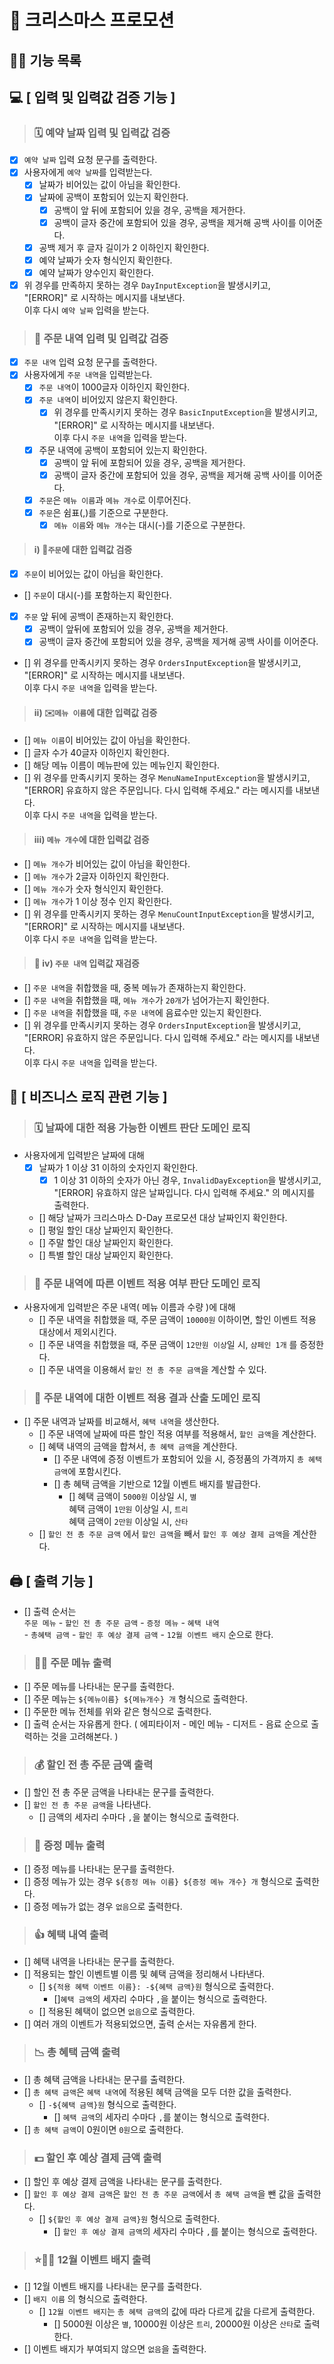 # 🎅 크리스마스 프로모션

## 👨‍💻 기능 목록

## 💻 [ 입력 및 입력값 검증 기능 ]

> ### 🗓 예약 날짜 입력 및 입력값 검증

- [x] `예약 날짜` 입력 요청 문구를 출력한다.
- [x] 사용자에게 `예약 날짜`를 입력받는다.
    - [x] 날짜가 비어있는 값이 아님을 확인한다.
    - [x] 날짜에 공백이 포함되어 있는지 확인한다.
        - [x] 공백이 앞 뒤에 포함되어 있을 경우, 공백을 제거한다.
        - [x] 공백이 글자 중간에 포함되어 있을 경우, 공백을 제거해 공백 사이를 이어준다.
    - [x] 공백 제거 후 글자 길이가 2 이하인지 확인한다.
    - [x] 예약 날짜가 숫자 형식인지 확인한다.
    - [x] 예약 날짜가 양수인지 확인한다.
- [x] 위 경우를 만족하지 못하는 경우 `DayInputException`을 발생시키고,<br>
  "[ERROR]" 로 시작하는 메시지를 내보낸다.<br>이후 다시 `예약 날짜` 입력을 받는다.

> ### 🔖 주문 내역 입력 및 입력값 검증

- [x] `주문 내역` 입력 요청 문구를 출력한다.
- [x] 사용자에게 `주문 내역`을 입력받는다.
    - [x] `주문 내역`이 1000글자 이하인지 확인한다.
    - [x] `주문 내역`이 비어있지 않은지 확인한다.
        - [x] 위 경우를 만족시키지 못하는 경우 `BasicInputException`을 발생시키고,<br>
          "[ERROR]" 로 시작하는 메시지를 내보낸다.<br>이후 다시 `주문 내역`을 입력을 받는다.
    - [x] 주문 내역에 공백이 포함되어 있는지 확인한다.
        - [x] 공백이 앞 뒤에 포함되어 있을 경우, 공백을 제거한다.
        - [x] 공백이 글자 중간에 포함되어 있을 경우, 공백을 제거해 공백 사이를 이어준다.
    - [x] `주문`은 `메뉴 이름`과 `메뉴 개수`로 이루어진다.
    - [x] `주문`은 쉼표(,)를 기준으로 구분한다.
        - [x] `메뉴 이름`와 `메뉴 개수`는 대시(-)를 기준으로 구분한다.

> #### i) 🙋`주문`에 대한 입력값 검증

- [x] `주문`이 비어있는 값이 아님을 확인한다.
- [] `주문`이 대시(-)를 포함하는지 확인한다.
- [x] `주문` 앞 뒤에 공백이 존재하는지 확인한다.
    - [x] 공백이 앞뒤에 포함되어 있을 경우, 공백을 제거한다.
    - [x] 공백이 글자 중간에 포함되어 있을 경우, 공백을 제거해 공백 사이를 이어준다.
- [] 위 경우를 만족시키지 못하는 경우 `OrdersInputException`을 발생시키고,<br>
  "[ERROR]" 로 시작하는 메시지를 내보낸다.<br>이후 다시 `주문 내역`을 입력을 받는다.

> #### ii) ✉️`메뉴 이름`에 대한 입력값 검증

- [] `메뉴 이름`이 비어있는 값이 아님을 확인한다.
- [] 글자 수가 40글자 이하인지 확인한다.
- [] 해당 메뉴 이름이 메뉴판에 있는 메뉴인지 확인한다.
- [] 위 경우를 만족시키지 못하는 경우 `MenuNameInputException`을 발생시키고,<br>
  "[ERROR] 유효하지 않은 주문입니다. 다시 입력해 주세요." 라는 메시지를 내보낸다.<br>이후 다시 `주문 내역`을 입력을 받는다.

> #### iii) `메뉴 개수`에 대한 입력값 검증

- [] `메뉴 개수`가 비어있는 값이 아님을 확인한다.
- [] `메뉴 개수`가 2글자 이하인지 확인한다.
- [] `메뉴 개수`가 숫자 형식인지 확인한다.
- [] `메뉴 개수`가 1 이상 정수 인지 확인한다.
- [] 위 경우를 만족시키지 못하는 경우 `MenuCountInputException`을 발생시키고,<br>
  "[ERROR]" 로 시작하는 메시지를 내보낸다.<br>이후 다시 `주문 내역`을 입력을 받는다.

> #### 🔖 iv) `주문 내역` 입력값 재검증

- [] `주문 내역`을 취합했을 때, 중복 메뉴가 존재하는지 확인한다.
- [] `주문 내역`을 취합했을 때, `메뉴 개수`가 `20개`가 넘어가는지 확인한다.
- [] `주문 내역`을 취합했을 때, `주문 내역`에 음료수만 있는지 확인한다.
- [] 위 경우를 만족시키지 못하는 경우 `OrdersInputException`을 발생시키고,<br>
  "[ERROR] 유효하지 않은 주문입니다. 다시 입력해 주세요." 라는 메시지를 내보낸다.<br>이후 다시 `주문 내역`을 입력을 받는다.

## 🧩 [ 비즈니스 로직 관련 기능 ]

> ### 🗓 날짜에 대한 적용 가능한 이벤트 판단 도메인 로직

- 사용자에게 입력받은 날짜에 대해
    - [x] 날짜가 1 이상 31 이하의 숫자인지 확인한다.
        - [x] 1 이상 31 이하의 숫자가 아닌 경우, `InvalidDayException`을 발생시키고, <br> "[ERROR] 유효하지 않은 날짜입니다. 다시 입력해 주세요." 의 메시지를
          출력한다.
    - [] 해당 날짜가 크리스마스 D-Day 프로모션 대상 날짜인지 확인한다.
    - [] 평일 할인 대상 날짜인지 확인한다.
    - [] 주말 할인 대상 날짜인지 확인한다.
    - [] 특별 할인 대상 날짜인지 확인한다.

> ### 🔖 주문 내역에 따른 이벤트 적용 여부 판단 도메인 로직

- 사용자에게 입력받은 주문 내역( 메뉴 이름과 수량 )에 대해
    - [] 주문 내역을 취합했을 때, 주문 금액이 `10000원` 이하이면, 할인 이벤트 적용 대상에서 제외시킨다.
    - [] 주문 내역을 취합했을 때, 주문 금액이 `12만원 이상`일 시, `샴페인 1개` 를 증정한다.
    - [] 주문 내역을 이용해서 `할인 전 총 주문 금액`을 계산할 수 있다.

> ### 🎄 주문 내역에 대한 이벤트 적용 결과 산출 도메인 로직

- [] 주문 내역과 날짜를 비교해서, `혜택 내역`을 생산한다.
    - [] 주문 내역에 날짜에 따른 할인 적용 여부를 적용해서, `할인 금액`을 계산한다.
    - [] 혜택 내역의 금액을 합쳐서, `총 혜택 금액`을 계산한다.
        - [] 주문 내역에 증정 이벤트가 포함되어 있을 시, 증정품의 가격까지 `총 혜택 금액`에 포함시킨다.
        - [] 총 혜택 금액을 기반으로 12월 이벤트 배지를 발급한다.
            - [] 혜택 금액이 `5000원` 이상일 시, `별`
              <br> 혜택 금액이 `1만원` 이상일 시, `트리`
              <br> 혜택 금액이 `2만원` 이상일 시, `산타`
    - [] `할인 전 총 주문 금액` 에서 `할인 금액`을 빼서 `할인 후 예상 결제 금액`을 계산한다.

## 🖨 [ 출력 기능 ]

- [] 출력 순서는 <br>`주문 메뉴` - `할인 전 총 주문 금액` - `증정 메뉴` - `혜택 내역`<br>- `총혜택 금액` - `할인 후 예상 결제 금액` - `12월 이벤트 배지` 순으로 한다.

> ### 🙋‍♂️ 주문 메뉴 출력

- [] 주문 메뉴를 나타내는 문구를 출력한다.
- [] 주문 메뉴는 `${메뉴이름} ${메뉴개수} 개`  형식으로 출력한다.
- [] 주문한 메뉴 전체를 위와 같은 형식으로 출력한다.
- [] 출력 순서는 자유롭게 한다. ( 에피타이저 - 메인 메뉴 - 디저트 - 음료 순으로 출력하는 것을 고려해본다. )

> ### 💰 할인 전 총 주문 금액 출력

- [] 할인 전 총 주문 금액을 나타내는 문구를 출력한다.
- [] `할인 전 총 주문 금액`을 나타낸다.
    - [] 금액의 세자리 수마다 `,`을 붙이는 형식으로 출력한다.

> ### 🎁 증정 메뉴 출력

- [] 증정 메뉴를 나타내는 문구를 출력한다.
- [] 증정 메뉴가 있는 경우 `${증정 메뉴 이름} ${증정 메뉴 개수} 개`  형식으로 출력한다.
- [] 증정 메뉴가 없는 경우 `없음`으로 출력한다.

> ### 👍 혜택 내역 출력

- [] 혜택 내역을 나타내는 문구를 출력한다.
- [] 적용되는 할인 이벤트별 이름 및 혜택 금액을 정리해서 나타낸다.
    - [] `${적용 혜택 이벤트 이름}: -${혜택 금액}원` 형식으로 출력한다.
        - []`혜택 금액`의 세자리 수마다 `,`을 붙이는 형식으로 출력한다.
    - [] 적용된 혜택이 없으면 `없음`으로 출력한다.
- [] 여러 개의 이벤트가 적용되었으면, 출력 순서는 자유롭게 한다.

> ### 📉 총 혜택 금액 출력

- [] 총 혜택 금액을 나타내는 문구를 출력한다.
- [] `총 혜택 금액`은 `혜택 내역`에 적용된 혜택 금액을 모두 더한 값을 출력한다.
    - [] `-${혜택 금액}원` 형식으로 출력한다.
        - [] `혜택 금액`의 세자리 수마다 `,`를 붙이는 형식으로 출력한다.
- [] `총 혜택 금액`이 0원이면 `0원`으로 출력한다.

> ### 💵 할인 후 예상 결제 금액 출력

- [] 할인 후 예상 결제 금액을 나타내는 문구를 출력한다.
- [] `할인 후 예상 결제 금액`은 `할인 전 총 주문 금액`에서 `총 혜택 금액`을 뺀 값을 출력한다.
    - [] `${할인 후 예상 결제 금액}원` 형식으로 출력한다.
        - [] `할인 후 예상 결제 금액`의 세자리 수마다 `,`를 붙이는 형식으로 출력한다.

> ### ⭐🎄🎅 12월 이벤트 배지 출력

- [] 12월 이벤트 배지를 나타내는 문구를 출력한다.
- [] `배지 이름` 의 형식으로 출력한다.
    - [] `12월 이벤트 배지`는 `총 혜택 금액`의 값에 따라 다르게 값을 다르게 출력한다.
        - [] 5000원 이상은 `별`, 10000원 이상은 `트리`, 20000원 이상은 `산타`로 출력한다.
- [] 이벤트 배지가 부여되지 않으면 `없음`을 출력한다.